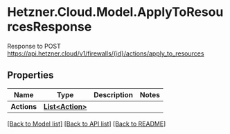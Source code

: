 # Hetzner.Cloud.Model.ApplyToResourcesResponse
Response to POST https://api.hetzner.cloud/v1/firewalls/{id}/actions/apply_to_resources

## Properties

Name | Type | Description | Notes
------------ | ------------- | ------------- | -------------
**Actions** | [**List&lt;Action&gt;**](Action.md) |  | 

[[Back to Model list]](../../README.md#documentation-for-models) [[Back to API list]](../../README.md#documentation-for-api-endpoints) [[Back to README]](../../README.md)

